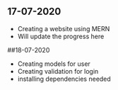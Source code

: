 ## 17-07-2020
- Creating a website using MERN
- Will update the progress here

##18-07-2020
- Creating models for user
- Creating validation for login
- installing dependencies needed